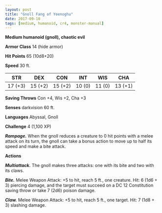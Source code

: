 ```yaml
---
layout: post
title: "Gnoll Fang of Yeenoghu"
date: 2017-09-10
tags: [medium, humanoid, cr4, monster-manual]
---
```


**Medium humanoid (gnoll), chaotic evil**

**Armor Class** 14 (hide armor)

**Hit Points** 65 (10d8+20)

**Speed** 30 ft.

|   STR   |   DEX   |   CON   |   INT   |   WIS   |   CHA   |
|:-----:|:-----:|:-----:|:-----:|:-----:|:-----:|
| 17 (+3) | 15 (+2) | 15 (+2) | 10 (0) | 11 (0) | 13 (+1) |

**Saving Throws** Con +4, Wis +2, Cha +3

**Senses** darkvision 60 ft.

**Languages** Abyssal, Gnoll

**Challenge** 4 (1,100 XP)

***Rampage.*** When the gnoll reduces a creature to 0 hit points with a melee attack on its turn, the gnoll can take a bonus action to move up to half its speed and make a bite attack.

**Actions**

***Multiattack.*** The gnoll makes three attacks: one with its bite and two with its claws.

***Bite.*** Melee Weapon Attack: +5 to hit, reach 5 ft., one creature. Hit: 6 (1d6 + 3) piercing damage, and the target must succeed on a DC 12 Constitution saving throw or take 7 (2d6) poison damage.

***Claw.*** Melee Weapon Attack: +5 to hit, reach 5 ft., one target. Hit: 7 (1d8 + 3) slashing damage.

